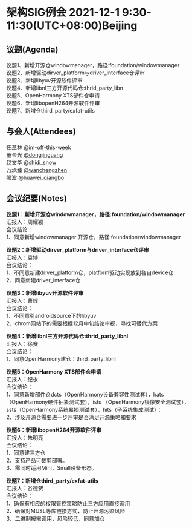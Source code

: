 # 架构SIG例会 2021-12-1 9:30-11:30(UTC+08:00)Beijing

## 议题(Agenda)

议题1、新增开源仓windowmanager，路径:foundation/windowmanager  
议题2、新增驱动dirver_platform与driver_interface仓评审  
议题3、新增libyuv开源软件评审  
议题4、新增libnl三方开源代码仓:thrid_party_libn  
议题5、OpenHarmony XTS部件仓申请  
议题6、新增libopenH264开源软件评审  
议题7、新增仓third_party/exfat-utils  

## 与会人(Attendees)

任革林 [@im-off-this-week](https://gitee.com/im-off-this-week)  
董金光 [@dongjinguang](https://gitee.com/dongjinguang)  
赵文华 [@shidi_snow](https://gitee.com/shidi_snow)  
万承臻 [@wanchengzhen](https://gitee.com/wanchengzhen)  
强波   [@huawei_qiangbo](https://gitee.com/huawei_qiangbo)  

## 会议纪要(Notes)

**议题1：新增开源仓windowmanager，路径:foundation/windowmanager**  
汇报人：周耀颖  
会议结论：  
1、同意新增windowmanager 开源仓，路径:foundation/windowmanager  

**议题2：新增驱动dirver_platform与driver_interface仓评审**  
汇报人：袁博  
会议结论：  
1、不同意新建driver_platform仓，platform驱动实现放到各自device仓  
2、同意新建driver_interface仓  

**议题3：新增libyuv开源软件评审**  
汇报人：曹辉  
会议结论：  
1、不同意引androidsource下的libyuv  
2、chrom网站下的需要根据12月中旬结论审视，寻找可替代方案  

**议题4：新增libnl三方开源代码仓:thrid_party_libnl**  
汇报人：徐赛  
会议结论：  
1、同意OpenHarmony建仓：third_party_libnl  

**议题5：OpenHarmony XTS部件仓申请**  
汇报人：纪永  
会议结论：  
1、同意新增部件仓dcts（OpenHarmony设备兼容性测试套），hats（OpenHarmony硬件抽象测试套），ists
（OpenHarmony镜像安全测试套），ssts（OpenHarmony系统易损测试套），hits（子系统集成测试）；  
2、涉及开源仓需要进一步评审是否满足开源策略和要求  

**议题6：新增libopenH264开源软件评审**  
汇报人：朱明亮  
会议结论：  
1、同意建三方仓  
2、支持产品可裁剪部署。  
3、需同时适用Mini，Small设备形态。  

**议题7：新增仓third_party/exfat-utils**  
汇报人：谷德贺  
会议结论：  
1、确保有相应的权限管控策略防止三方应用直接调用  
2、确保对MUSL等库链接方式，防止开源污染风险  
3、二进制按需调用，风险较低，同意加仓  
